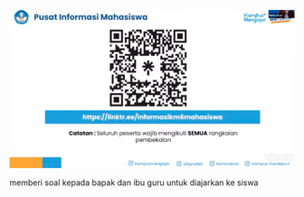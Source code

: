 ![9d29090a8389a8bfa1de2e9e809d8f82.png](../../../../_resources/9d29090a8389a8bfa1de2e9e809d8f82.png)

memberi soal kepada bapak dan ibu guru untuk diajarkan ke siswa

